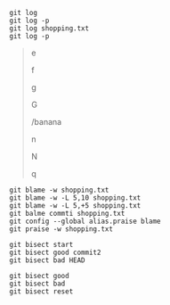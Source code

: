 ```{bash}
git log
git log -p
git log shopping.txt
git log -p
```
> e
> 
> f
> 
> g
> 
> G
> 
> /banana
> 
> n
> 
> N
> 
> q
```{bash}
git blame -w shopping.txt
git blame -w -L 5,10 shopping.txt
git blame -w -L 5,+5 shopping.txt
git balme commti shopping.txt
git config --global alias.praise blame
git praise -w shopping.txt
```
```{bash}
git bisect start
git bisect good commit2
git bisect bad HEAD
```
```{bash}
git bisect good
git bisect bad
git bisect reset
```
